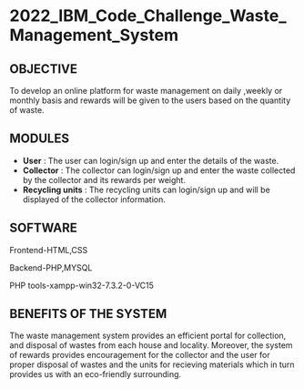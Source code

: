 # 2022_IBM_Code_Challenge_Waste_Management_System

## OBJECTIVE

To develop an online platform for waste management  on daily ,weekly or monthly basis and rewards will be given to the users based on the quantity of waste.

## MODULES

- **User** : The user can login/sign up and enter the details of the waste.
- **Collector** : The collector can login/sign up and enter the waste collected by the collector and its rewards per weight.
- **Recycling units** : The recycling units can login/sign up and will be displayed of the collector information.

## SOFTWARE

Frontend-HTML,CSS

Backend-PHP,MYSQL

PHP tools-xampp-win32-7.3.2-0-VC15


## BENEFITS OF THE SYSTEM

The waste management system provides an efficient portal for collection, and disposal of wastes from each house and locality. Moreover, the system of rewards provides encouragement for the collector and the user for proper disposal of wastes and the units for recieving materials which in turn provides us with an eco-friendly surrounding.

